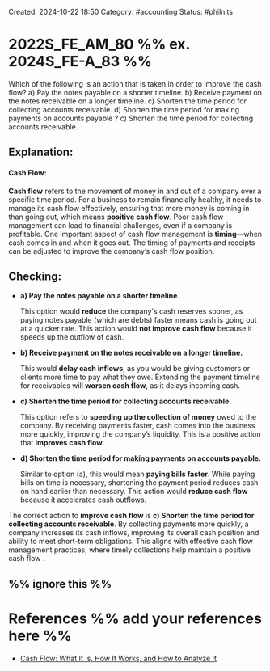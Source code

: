 Created: 2024-10-22 18:50
Category: #accounting 
Status: #philnits



# 2022S_FE_AM_80 %% ex. 2024S_FE-A_83 %%

Which of the following is an action that is taken in order to improve the cash flow?
a) Pay the notes payable on a shorter timeline.
b) Receive payment on the notes receivable on a longer timeline.
c) Shorten the time period for collecting accounts receivable.
d) Shorten the time period for making payments on accounts payable
? 
c) Shorten the time period for collecting accounts receivable.
## **Explanation:**

#### **Cash Flow:**

**Cash flow** refers to the movement of money in and out of a company over a specific time period. For a business to remain financially healthy, it needs to manage its cash flow effectively, ensuring that more money is coming in than going out, which means **positive cash flow**. Poor cash flow management can lead to financial challenges, even if a company is profitable. One important aspect of cash flow management is **timing**—when cash comes in and when it goes out. The timing of payments and receipts can be adjusted to improve the company’s cash flow position. 
## **Checking:**

- **a) Pay the notes payable on a shorter timeline.**

    This option would **reduce** the company's cash reserves sooner, as paying notes payable (which are debts) faster means cash is going out at a quicker rate. This action would **not improve cash flow** because it speeds up the outflow of cash.

- **b) Receive payment on the notes receivable on a longer timeline.**

    This would **delay cash inflows**, as you would be giving customers or clients more time to pay what they owe. Extending the payment timeline for receivables will **worsen cash flow**, as it delays incoming cash.

- **c) Shorten the time period for collecting accounts receivable.**

    This option refers to **speeding up the collection of money** owed to the company. By receiving payments faster, cash comes into the business more quickly, improving the company’s liquidity. This is a positive action that **improves cash flow**.

- **d) Shorten the time period for making payments on accounts payable.**

    Similar to option (a), this would mean **paying bills faster**. While paying bills on time is necessary, shortening the payment period reduces cash on hand earlier than necessary. This action would **reduce cash flow** because it accelerates cash outflows.

 The correct action to **improve cash flow** is **c) Shorten the time period for collecting accounts receivable**. By collecting payments more quickly, a company increases its cash inflows, improving its overall cash position and ability to meet short-term obligations. This aligns with effective cash flow management practices, where timely collections help maintain a positive cash flow .


%% ignore this %%
---

# References %% add your references here %%
- [Cash Flow: What It Is, How It Works, and How to Analyze It](https://www.investopedia.com/terms/c/cashflow.asp)